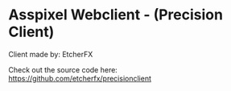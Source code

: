 # Asspixel Webclient - (Precision Client)

Client made by: EtcherFX

Check out the source code here: https://github.com/etcherfx/precisionclient
